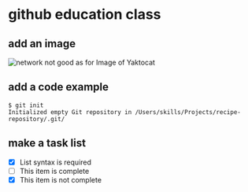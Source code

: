 # github education class

## add an image

![network not good as for Image of Yaktocat](https://octodex.github.com/images/yaktocat.png)

## add a code example

```shell
$ git init
Initialized empty Git repository in /Users/skills/Projects/recipe-repository/.git/
```

## make a task list

- [x] List syntax is required
- [ ] This item is complete
- [x] This item is not complete
